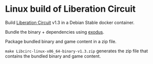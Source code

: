 # Linux build of Liberation Circuit

Build [Liberation Circuit](https://linleyh.itch.io/liberation-circuit) v1.3 in a Debian Stable docker container.

Bundle the binary + dependencies using [exodus](https://github.com/intoli/exodus).

Package bundled binary and game content in a zip file.

`make Libcirc-linux-x86_64-binary-v1.3.zip` generates the zip file that contains the bundled binary and game content.
